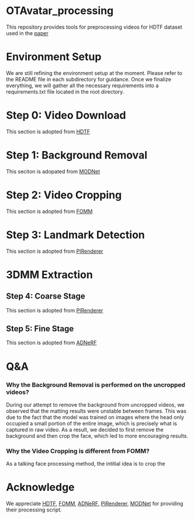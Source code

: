 # OTAvatar_processing
This repository provides tools for preprocessing videos for HDTF dataset used in the [paper](https://github.com/theEricMa/OTAvatar)

# Environment Setup
We are still refining the environment setup at the moment. Please refer to the README file in each subdirectory for guidance. Once we finalize everything, we will gather all the necessary requirements into a requirements.txt file located in the root directory.

# Step 0: Video Download
This section is adopted from [HDTF](https://github.com/MRzzm/HDTF)

# Step 1: Background Removal
This seciton is adopated from [MODNet](https://github.com/ZHKKKe/MODNet)

# Step 2: Video Cropping
This section is adopted from [FOMM](https://github.com/AliaksandrSiarohin/video-preprocessing)

# Step 3: Landmark Detection
This section is adopted from [PIRenderer](https://github.com/RenYurui/PIRender)

# 3DMM Extraction
## Step 4: Coarse Stage
This section is adopted from [PIRenderer](https://github.com/RenYurui/PIRender)

## Step 5: Fine Stage
This section is adopted from [ADNeRF](https://github.com/YudongGuo/AD-NeRF)

# Q&A
### Why the Background Removal is performed on the uncropped videos?
During our attempt to remove the background from uncropped videos, we observed that the matting results were unstable between frames. This was due to the fact that the model was trained on images where the head only occupied a small portion of the entire image, which is precisely what is captured in raw video. As a result, we decided to first remove the background and then crop the face, which led to more encouraging results.

### Why the Video Cropping is different from FOMM?
As a talking face processing method, the intitial idea is to crop the 

# Acknowledge
We appreciate [HDTF](https://github.com/MRzzm/HDTF), [FOMM](https://github.com/AliaksandrSiarohin/video-preprocessing), [ADNeRF](https://github.com/YudongGuo/AD-NeRF), [PIRenderer](https://github.com/RenYurui/PIRender), [MODNet](https://github.com/ZHKKKe/MODNet) for providing their processing script.
